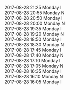 2017-08-28 21:25 Monday  I  
2017-08-28 20:55 Monday  N  
2017-08-28 20:50 Monday  I  
2017-08-28 20:00 Monday  N  
2017-08-28 19:35 Monday  I  
2017-08-28 19:20 Monday  N  
2017-08-28 18:50 Monday  I  
2017-08-28 18:30 Monday  N  
2017-08-28 17:45 Monday  I  
2017-08-28 17:40 Monday  N  
2017-08-28 17:10 Monday  I  
2017-08-28 17:05 Monday  N  
2017-08-28 16:35 Monday  I  
2017-08-28 16:10 Monday  N  
2017-08-28 16:05 Monday  I  
